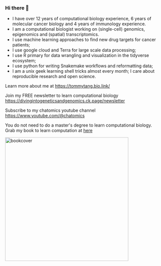 ### Hi there 👋

* I have over 12 years of computational biology experience, 6 years of molecular cancer biology and 4 years of immunology experience. 
* I am a computational biologist working on (single-cell) genomics, epigenomics and (spatial) transcriptomics. 
* I use machine learning approaches to find new drug targets for cancer patients;
* I use google cloud and Terra for large scale data processing;
* I use R primary for data wrangling and visualization in the tidyverse ecosystem; 
* I use python for writing Snakemake workflows and reformatting data; 
* I am a unix geek learning shell tricks almost every month; I care about reproducible research and open science.

Learn more about me at https://tommytang.bio.link/

Join my FREE newsletter to learn computational biology https://divingintogeneticsandgenomics.ck.page/newsletter

Subscribe to my chatomics youtube channel https://www.youtube.com/@chatomics

You do not need to do a master's degree to learn computational biology. Grab my book to learn computation at [here](
https://divingintogeneticsandgenomics.ck.page/products/cell-line-to-command-line)

<img width="400" alt="bookcover" src="https://user-images.githubusercontent.com/4106146/210075928-81073650-fc04-4f88-bce2-eb3c008c894c.png">
